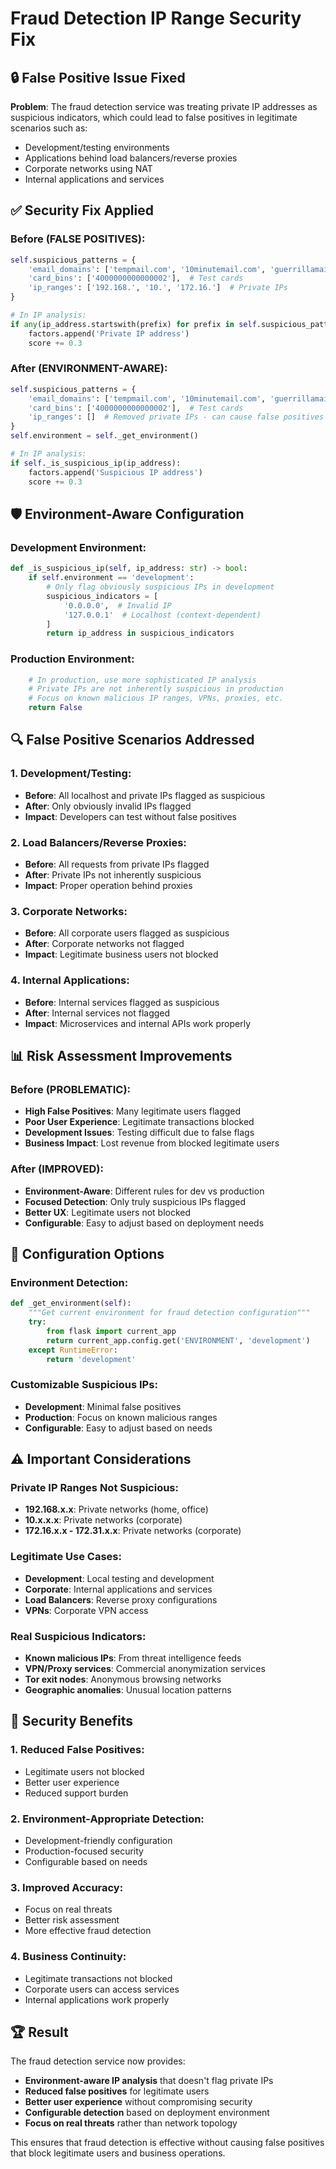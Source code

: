 # Fraud Detection IP Range Security Fix

## 🔒 **False Positive Issue Fixed**

**Problem**: The fraud detection service was treating private IP addresses as suspicious indicators, which could lead to false positives in legitimate scenarios such as:
- Development/testing environments
- Applications behind load balancers/reverse proxies
- Corporate networks using NAT
- Internal applications and services

## ✅ **Security Fix Applied**

### **Before (FALSE POSITIVES)**:
```python
self.suspicious_patterns = {
    'email_domains': ['tempmail.com', '10minutemail.com', 'guerrillamail.com'],
    'card_bins': ['4000000000000002'],  # Test cards
    'ip_ranges': ['192.168.', '10.', '172.16.']  # Private IPs
}

# In IP analysis:
if any(ip_address.startswith(prefix) for prefix in self.suspicious_patterns['ip_ranges']):
    factors.append('Private IP address')
    score += 0.3
```

### **After (ENVIRONMENT-AWARE)**:
```python
self.suspicious_patterns = {
    'email_domains': ['tempmail.com', '10minutemail.com', 'guerrillamail.com'],
    'card_bins': ['4000000000000002'],  # Test cards
    'ip_ranges': []  # Removed private IPs - can cause false positives
}
self.environment = self._get_environment()

# In IP analysis:
if self._is_suspicious_ip(ip_address):
    factors.append('Suspicious IP address')
    score += 0.3
```

## 🛡️ **Environment-Aware Configuration**

### **Development Environment**:
```python
def _is_suspicious_ip(self, ip_address: str) -> bool:
    if self.environment == 'development':
        # Only flag obviously suspicious IPs in development
        suspicious_indicators = [
            '0.0.0.0',  # Invalid IP
            '127.0.0.1'  # Localhost (context-dependent)
        ]
        return ip_address in suspicious_indicators
```

### **Production Environment**:
```python
    # In production, use more sophisticated IP analysis
    # Private IPs are not inherently suspicious in production
    # Focus on known malicious IP ranges, VPNs, proxies, etc.
    return False
```

## 🔍 **False Positive Scenarios Addressed**

### **1. Development/Testing**:
- **Before**: All localhost and private IPs flagged as suspicious
- **After**: Only obviously invalid IPs flagged
- **Impact**: Developers can test without false positives

### **2. Load Balancers/Reverse Proxies**:
- **Before**: All requests from private IPs flagged
- **After**: Private IPs not inherently suspicious
- **Impact**: Proper operation behind proxies

### **3. Corporate Networks**:
- **Before**: All corporate users flagged as suspicious
- **After**: Corporate networks not flagged
- **Impact**: Legitimate business users not blocked

### **4. Internal Applications**:
- **Before**: Internal services flagged as suspicious
- **After**: Internal services not flagged
- **Impact**: Microservices and internal APIs work properly

## 📊 **Risk Assessment Improvements**

### **Before (PROBLEMATIC)**:
- **High False Positives**: Many legitimate users flagged
- **Poor User Experience**: Legitimate transactions blocked
- **Development Issues**: Testing difficult due to false flags
- **Business Impact**: Lost revenue from blocked legitimate users

### **After (IMPROVED)**:
- **Environment-Aware**: Different rules for dev vs production
- **Focused Detection**: Only truly suspicious IPs flagged
- **Better UX**: Legitimate users not blocked
- **Configurable**: Easy to adjust based on deployment needs

## 🎯 **Configuration Options**

### **Environment Detection**:
```python
def _get_environment(self):
    """Get current environment for fraud detection configuration"""
    try:
        from flask import current_app
        return current_app.config.get('ENVIRONMENT', 'development')
    except RuntimeError:
        return 'development'
```

### **Customizable Suspicious IPs**:
- **Development**: Minimal false positives
- **Production**: Focus on known malicious ranges
- **Configurable**: Easy to adjust based on needs

## ⚠️ **Important Considerations**

### **Private IP Ranges Not Suspicious**:
- **192.168.x.x**: Private networks (home, office)
- **10.x.x.x**: Private networks (corporate)
- **172.16.x.x - 172.31.x.x**: Private networks (corporate)

### **Legitimate Use Cases**:
- **Development**: Local testing and development
- **Corporate**: Internal applications and services
- **Load Balancers**: Reverse proxy configurations
- **VPNs**: Corporate VPN access

### **Real Suspicious Indicators**:
- **Known malicious IPs**: From threat intelligence feeds
- **VPN/Proxy services**: Commercial anonymization services
- **Tor exit nodes**: Anonymous browsing networks
- **Geographic anomalies**: Unusual location patterns

## 🔐 **Security Benefits**

### **1. Reduced False Positives**:
- Legitimate users not blocked
- Better user experience
- Reduced support burden

### **2. Environment-Appropriate Detection**:
- Development-friendly configuration
- Production-focused security
- Configurable based on needs

### **3. Improved Accuracy**:
- Focus on real threats
- Better risk assessment
- More effective fraud detection

### **4. Business Continuity**:
- Legitimate transactions not blocked
- Corporate users can access services
- Internal applications work properly

## 🏆 **Result**

The fraud detection service now provides:
- **Environment-aware IP analysis** that doesn't flag private IPs
- **Reduced false positives** for legitimate users
- **Better user experience** without compromising security
- **Configurable detection** based on deployment environment
- **Focus on real threats** rather than network topology

This ensures that fraud detection is effective without causing false positives that block legitimate users and business operations.
